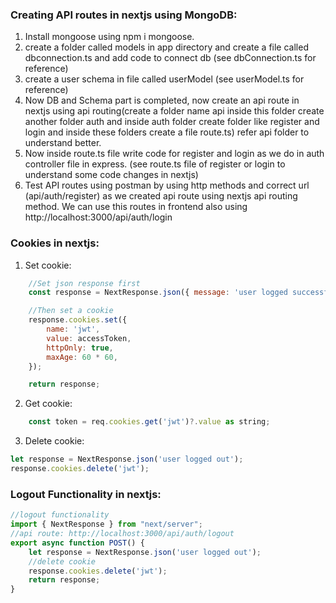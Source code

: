 ### Creating API routes in nextjs using MongoDB:
1. Install mongoose using npm i mongoose.
2. create a folder called models in app directory and create a file called dbconnection.ts and add code to connect db (see dbConnection.ts for reference)
3. create a user schema in file called userModel (see userModel.ts for reference)
4. Now DB and Schema part is completed, now create an api route in nextjs using api routing(create a folder name api inside this folder create another folder auth and inside auth folder create folder like register and login and inside these folders create a file route.ts) refer api folder to understand better.
5. Now inside route.ts file write code for register and login as we do in auth controller file in express. (see route.ts file of register or login to understand some code changes in nextjs)
6. Test API routes using postman by using http methods and correct url (api/auth/register) as we created api route using nextjs api routing method. We can use this routes in frontend also using http://localhost:3000/api/auth/login

### Cookies in nextjs:
1. Set cookie:
```js
    //Set json response first
    const response = NextResponse.json({ message: 'user logged successful',  newUser}, { status: 200 });

    //Then set a cookie
    response.cookies.set({
        name: 'jwt',
        value: accessToken,
        httpOnly: true,
        maxAge: 60 * 60,
    });

    return response;
```

2. Get cookie:
```js
    const token = req.cookies.get('jwt')?.value as string;
```

3. Delete cookie:
```js
let response = NextResponse.json('user logged out');
response.cookies.delete('jwt');
```

### Logout Functionality in nextjs:
```js
//logout functionality
import { NextResponse } from "next/server";
//api route: http://localhost:3000/api/auth/logout
export async function POST() {
    let response = NextResponse.json('user logged out');
    //delete cookie
    response.cookies.delete('jwt');
    return response;
}
```
